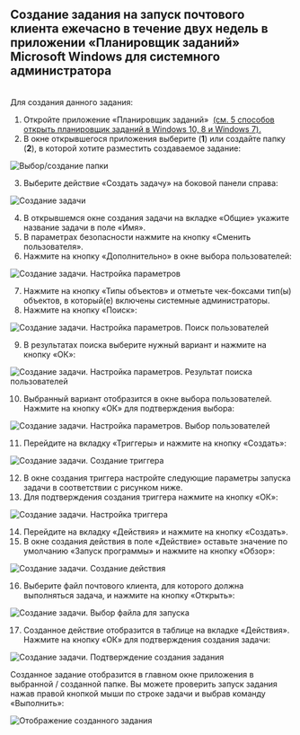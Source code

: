## Создание задания на запуск почтового клиента ежечасно в течение двух недель в приложении «Планировщик заданий» Microsoft Windows для системного администратора

<br /> Для создания данного задания:
1. Откройте приложение «Планировщик заданий»  [(см. 5 способов открыть планировщик заданий в Windows 10, 8 и Windows 7).](https://remontka.pro/open-task-scheduler-windows/)
2. В окне открывшегося приложения выберите (**1**) или создайте папку (**2**), в которой хотите разместить создаваемое задание:

![](/images/выбор-создание-папки.png "Выбор/создание папки")

3. Выберите действие «Создать задачу» на боковой панели справа:

![](/images/создание-задачи.png "Создание задачи")

4. В открывшемся окне создания задачи на вкладке «Общие» укажите название задачи в поле «Имя».
5. В параметрах безопасности нажмите на кнопку «Сменить пользователя». 
6. Нажмите на кнопку «Дополнительно» в окне выбора пользователей:

![](/images/окно-создания-задачи.png "Создание задачи. Настройка параметров")

7. Нажмите на кнопку «Типы объектов» и отметьте чек-боксами тип(ы) объектов, в который(е) включены системные администраторы.
8. Нажмите на кнопку «Поиск»:

![](/images/поиск-пользователей.png "Создание задачи. Настройка параметров. Поиск пользователей")

9. В результатах поиска выберите нужный вариант и нажмите на кнопку «ОК»:

![](/images/результаты-поиска-пользователей.png "Создание задачи. Настройка параметров. Результат поиска пользователей")

10. Выбранный вариант отобразится в окне выбора пользователей. Нажмите на кнопку «ОК» для подтверждения выбора:

![](/images/подтверждение-выбора-пользователя.png "Создание задачи. Настройка параметров. Выбор пользователей")

11. Перейдите на вкладку «Триггеры» и нажмите на кнопку «Создать»:

![](/images/создание-триггера.png "Создание задачи. Создание триггера")

12. В окне создания триггера настройте следующие параметры запуска задачи в соответствии с рисунком ниже.
13. Для подтверждения создания триггера нажмите на кнопку «ОК»:

![](/images/параметры-триггера.png "Создание задачи. Настройка триггера")

14. Перейдите на вкладку «Действия» и нажмите на кнопку «Создать».
15. В окне создания действия в поле «Действие» оставьте значение по умолчанию «Запуск программы» и нажмите на кнопку «Обзор»:

![](/images/создание-действия.png "Создание задачи. Создание действия")

16. Выберите файл почтового клиента, для которого должна выполняться задача, и нажмите на кнопку «Открыть»:

![](/images/окно-выбора-файла.png "Создание задачи. Выбор файла для запуска")

17. Созданное действие отобразится в таблице на вкладке «Действия». Нажмите на кнопку «ОК» для подтверждения создания задачи:

![](/images/подтверждение-создания-задания.png "Создание задачи. Подтверждение создания задания")

Созданное задание отобразится в главном окне приложения в выбранной / созданной папке. 
Вы можете проверить запуск задания нажав правой кнопкой мыши по строке задачи и выбрав команду «Выполнить»: 

![](/images/отображение-созданного-задания.png "Отображение созданного задания")

